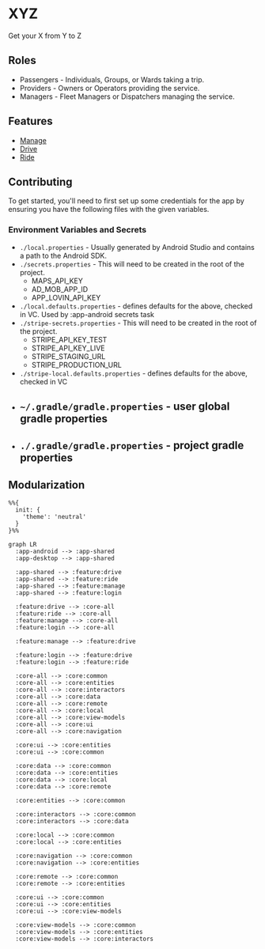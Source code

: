 # XYZ
Get your X from Y to Z

## Roles
* Passengers - Individuals, Groups, or Wards taking a trip.
* Providers - Owners or Operators providing the service.
* Managers - Fleet Managers or Dispatchers managing the service.

## Features
* [Manage](./feature/manage/README.md)
* [Drive](./feature/drive/README.md)
* [Ride](./feature/ride/README.md)

## Contributing

To get started, you'll need to first set up some credentials for the app by ensuring you have the following files with the given variables.

### Environment Variables and Secrets
- `./local.properties` - Usually generated by Android Studio and contains a path to the Android SDK.
- `./secrets.properties` - This will need to be created in the root of the project.
  - MAPS_API_KEY
  - AD_MOB_APP_ID
  - APP_LOVIN_API_KEY
- `./local.defaults.properties` - defines defaults for the above, checked in VC. Used by :app-android secrets task
- `./stripe-secrets.properties` - This will need to be created in the root of the project.
  - STRIPE_API_KEY_TEST
  - STRIPE_API_KEY_LIVE
  - STRIPE_STAGING_URL
  - STRIPE_PRODUCTION_URL
- `./stripe-local.defaults.properties` - defines defaults for the above, checked in VC
- `~/.gradle/gradle.properties` - user global gradle properties
  - 
- `./.gradle/gradle.properties` - project gradle properties
  -

## Modularization

```mermaid
%%{
  init: {
    'theme': 'neutral'
  }
}%%

graph LR
  :app-android --> :app-shared
  :app-desktop --> :app-shared
  
  :app-shared --> :feature:drive
  :app-shared --> :feature:ride
  :app-shared --> :feature:manage
  :app-shared --> :feature:login
  
  :feature:drive --> :core-all
  :feature:ride --> :core-all
  :feature:manage --> :core-all
  :feature:login --> :core-all
  
  :feature:manage --> :feature:drive
  
  :feature:login --> :feature:drive
  :feature:login --> :feature:ride
  
  :core-all --> :core:common
  :core-all --> :core:entities
  :core-all --> :core:interactors
  :core-all --> :core:data
  :core-all --> :core:remote
  :core-all --> :core:local
  :core-all --> :core:view-models
  :core-all --> :core:ui
  :core-all --> :core:navigation
  
  :core:ui --> :core:entities
  :core:ui --> :core:common
  
  :core:data --> :core:common
  :core:data --> :core:entities
  :core:data --> :core:local
  :core:data --> :core:remote
  
  :core:entities --> :core:common
  
  :core:interactors --> :core:common
  :core:interactors --> :core:data
  
  :core:local --> :core:common
  :core:local --> :core:entities
  
  :core:navigation --> :core:common
  :core:navigation --> :core:entities
  
  :core:remote --> :core:common
  :core:remote --> :core:entities
  
  :core:ui --> :core:common
  :core:ui --> :core:entities
  :core:ui --> :core:view-models
  
  :core:view-models --> :core:common
  :core:view-models --> :core:entities
  :core:view-models --> :core:interactors
```
